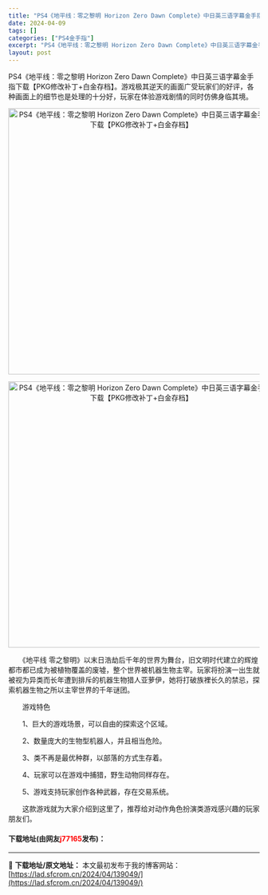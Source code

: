 ```yaml
---
title: "PS4《地平线：零之黎明 Horizon Zero Dawn Complete》中日英三语字幕金手指下载【PKG修改补丁+白金存档】"
date: 2024-04-09
tags: []
categories: ["PS4金手指"]
excerpt: "PS4《地平线：零之黎明 Horizon Zero Dawn Complete》中日英三语字幕金手指下载【PKG修改补丁+白金存档】。游戏极其逆天的画面广受玩家们的好评，各种画面上的细节也是处理的十分好，玩家在体验游戏剧情的同时仿佛身临其境。 　　《地平线 零之黎明》以末日浩劫后千年的世界为舞台，旧&hellip;"
layout: post
---
```


 <p>PS4《地平线：零之黎明 Horizon Zero Dawn Complete》中日英三语字幕金手指下载【PKG修改补丁+白金存档】。游戏极其逆天的画面广受玩家们的好评，各种画面上的细节也是处理的十分好，玩家在体验游戏剧情的同时仿佛身临其境。</p> <p align="center"><img align="" border="0" src="https://lad.sfcrom.cn/wp-content/uploads/2024/04/20240409_6614e8f79ae51.webp" width="533" alt="PS4《地平线：零之黎明 Horizon Zero Dawn Complete》中日英三语字幕金手指下载【PKG修改补丁+白金存档】" /></p> <p align="center"><img align="" border="0" src="https://lad.sfcrom.cn/wp-content/uploads/2024/04/20240409_6614e8f80855e.webp" width="533" alt="PS4《地平线：零之黎明 Horizon Zero Dawn Complete》中日英三语字幕金手指下载【PKG修改补丁+白金存档】" /></p> <p>　　《地平线 零之黎明》以末日浩劫后千年的世界为舞台，旧文明时代建立的辉煌都市都已成为被植物覆盖的废墟，整个世界被机器生物主宰。玩家将扮演一出生就被视为异类而长年遭到排斥的机器生物猎人亚萝伊，她将打破族裡长久的禁忌，探索机器生物之所以主宰世界的千年谜团。</p> <p>　　游戏特色</p> <p>　　1、巨大的游戏场景，可以自由的探索这个区域。</p> <p>　　2、数量庞大的生物型机器人，并且相当危险。</p> <p>　　3、类不再是最优种群，以部落的方式生存着。</p> <p>　　4、玩家可以在游戏中捕猎，野生动物同样存在。</p> <p>　　5、游戏支持玩家创作各种武器，存在交易系统。</p> <p>　　这款游戏就为大家介绍到这里了，推荐给对动作角色扮演类游戏感兴趣的玩家朋友们。</p> <p><h4>下载地址(由网友<font color="red">j77165</font>发布)：</h4></p> 

---
📖 **下载地址/原文地址：** 本文最初发布于我的博客网站：[https://lad.sfcrom.cn/2024/04/139049/](https://lad.sfcrom.cn/2024/04/139049/)
